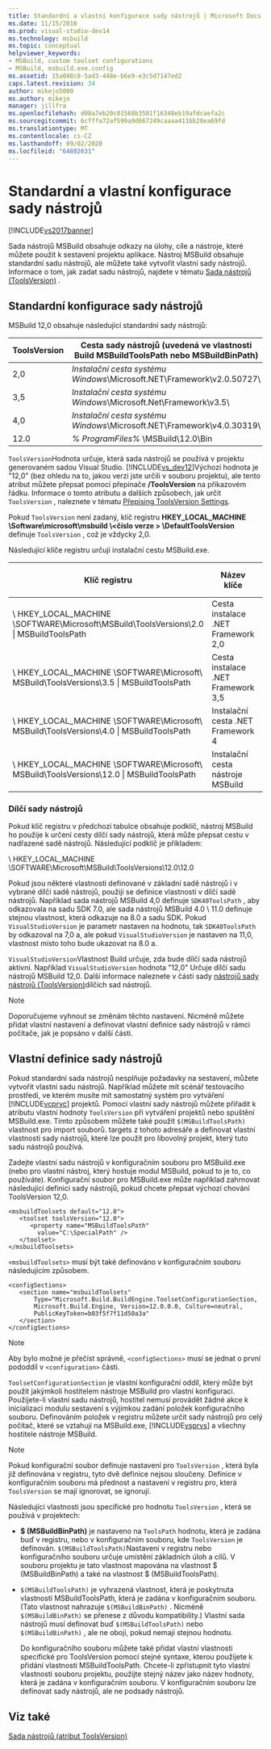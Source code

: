 ```yaml
---
title: Standardní a vlastní konfigurace sady nástrojů | Microsoft Docs
ms.date: 11/15/2016
ms.prod: visual-studio-dev14
ms.technology: msbuild
ms.topic: conceptual
helpviewer_keywords:
- MSBuild, custom toolset configurations
- MSBuild, msbuild.exe.config
ms.assetid: 15a048c8-5ad3-448e-b6e9-e3c5d7147ed2
caps.latest.revision: 34
author: mikejo5000
ms.author: mikejo
manager: jillfra
ms.openlocfilehash: d08a7eb20c01568b3501f16348eb19afdcaefa2c
ms.sourcegitcommit: 6cfffa72af599a9d667249caaaa411bb28ea69fd
ms.translationtype: MT
ms.contentlocale: cs-CZ
ms.lasthandoff: 09/02/2020
ms.locfileid: "64802631"
---
```

# <a name="standard-and-custom-toolset-configurations"></a>Standardní a vlastní konfigurace sady nástrojů
[!INCLUDE[vs2017banner](../includes/vs2017banner.md)]

Sada nástrojů MSBuild obsahuje odkazy na úlohy, cíle a nástroje, které můžete použít k sestavení projektu aplikace. Nástroj MSBuild obsahuje standardní sadu nástrojů, ale můžete také vytvořit vlastní sady nástrojů. Informace o tom, jak zadat sadu nástrojů, najdete v tématu [Sada nástrojů (ToolsVersion)](../msbuild/msbuild-toolset-toolsversion.md) .  

## <a name="standard-toolset-configurations"></a>Standardní konfigurace sady nástrojů  
 MSBuild 12,0 obsahuje následující standardní sady nástrojů:  

| ToolsVersion | Cesta sady nástrojů (uvedená ve vlastnosti Build MSBuildToolsPath nebo MSBuildBinPath) |
|--------------|--------------------------------------------------------------------------------------|
|     2,0      |           *Instalační cesta systému Windows*\Microsoft.NET\Framework\v2.0.50727\            |
|     3,5      |              *Instalační cesta systému Windows*\Microsoft.Net\Framework\v3.5\               |
|     4,0      |           *Instalační cesta systému Windows*\Microsoft.NET\Framework\v4.0.30319\            |
|     12.0     |                          *% ProgramFiles%* \MSBuild\12.0\Bin                           |

 `ToolsVersion`Hodnota určuje, která sada nástrojů se používá v projektu generovaném sadou Visual Studio. [!INCLUDE[vs_dev12](../includes/vs-dev12-md.md)]Výchozí hodnota je "12,0" (bez ohledu na to, jakou verzi jste určili v souboru projektu), ale tento atribut můžete přepsat pomocí přepínače **/ToolsVersion** na příkazovém řádku. Informace o tomto atributu a dalších způsobech, jak určit `ToolsVersion` , naleznete v tématu [Přepising ToolsVersion Settings](../msbuild/overriding-toolsversion-settings.md).  

 Pokud `ToolsVersion` není zadaný, klíč registru **HKEY_LOCAL_MACHINE \Software\microsoft\msbuild \\<číslo verze \> \DefaultToolsVersion** definuje `ToolsVersion` , což je vždycky 2,0.  

 Následující klíče registru určují instalační cestu MSBuild.exe.  

|Klíč registru|Název klíče|Hodnota klíč řetězce|  
|------------------|--------------|----------------------|  
|\ HKEY_LOCAL_MACHINE \SOFTWARE\Microsoft\MSBuild\ToolsVersions\2.0 \| MSBuildToolsPath|Cesta instalace .NET Framework 2,0|  
|\ HKEY_LOCAL_MACHINE \SOFTWARE\Microsoft\ MSBuild\ToolsVersions\3.5 \| MSBuildToolsPath|Cesta instalace .NET Framework 3,5|  
|\ HKEY_LOCAL_MACHINE \SOFTWARE\Microsoft\ MSBuild\ToolsVersions\4.0 \| MSBuildToolsPath|Instalační cesta .NET Framework 4|  
|\ HKEY_LOCAL_MACHINE \SOFTWARE\Microsoft\ MSBuild\ToolsVersions\12.0 \| MSBuildToolsPath|Instalační cesta nástroje MSBuild|  

### <a name="sub-toolsets"></a>Dílčí sady nástrojů  
 Pokud klíč registru v předchozí tabulce obsahuje podklíč, nástroj MSBuild ho použije k určení cesty dílčí sady nástrojů, která může přepsat cestu v nadřazené sadě nástrojů. Následující podklíč je příkladem:  

 \ HKEY_LOCAL_MACHINE \SOFTWARE\Microsoft\MSBuild\ToolsVersions\12.0\12.0  

 Pokud jsou některé vlastnosti definované v základní sadě nástrojů i v vybrané dílčí sadě nástrojů, použijí se definice vlastností v dílčí sadě nástrojů. Například sada nástrojů MSBuild 4,0 definuje `SDK40ToolsPath` , aby odkazovala na sadu SDK 7.0, ale sada nástrojů MSBuild 4.0 \ 11.0 definuje stejnou vlastnost, která odkazuje na 8.0 a sadu SDK. Pokud `VisualStudioVersion` je parametr nastaven na hodnotu, tak `SDK40ToolsPath` by odkazoval na 7,0 a, ale pokud `VisualStudioVersion` je nastaven na 11,0, vlastnost místo toho bude ukazovat na 8.0 a.  

 `VisualStudioVersion`Vlastnost Build určuje, zda bude dílčí sada nástrojů aktivní. Například `VisualStudioVersion` hodnota "12,0" Určuje dílčí sadu nástrojů MSBuild 12,0. Další informace naleznete v části sady [nástrojů sady nástrojů (ToolsVersion)](../msbuild/msbuild-toolset-toolsversion.md)dílčích sad nástrojů.  

> [!NOTE]
> Doporučujeme vyhnout se změnám těchto nastavení. Nicméně můžete přidat vlastní nastavení a definovat vlastní definice sady nástrojů v rámci počítače, jak je popsáno v další části.  

## <a name="custom-toolset-definitions"></a>Vlastní definice sady nástrojů  
 Pokud standardní sada nástrojů nesplňuje požadavky na sestavení, můžete vytvořit vlastní sadu nástrojů. Například můžete mít scénář testovacího prostředí, ve kterém musíte mít samostatný systém pro vytváření [!INCLUDE[vcprvc](../includes/vcprvc-md.md)] projektů. Pomocí vlastní sady nástrojů můžete přiřadit k atributu vlastní hodnoty `ToolsVersion` při vytváření projektů nebo spuštění MSBuild.exe. Tímto způsobem můžete také použít `$(MSBuildToolsPath)` vlastnost pro import souborů. targets z tohoto adresáře a definovat vlastní vlastnosti sady nástrojů, které lze použít pro libovolný projekt, který tuto sadu nástrojů používá.  

 Zadejte vlastní sadu nástrojů v konfiguračním souboru pro MSBuild.exe (nebo pro vlastní nástroj, který hostuje modul MSBuild, pokud to je to, co používáte). Konfigurační soubor pro MSBuild.exe může například zahrnovat následující definici sady nástrojů, pokud chcete přepsat výchozí chování ToolsVersion 12,0.  

```  
<msbuildToolsets default="12.0">  
   <toolset toolsVersion="12.0">  
      <property name="MSBuildToolsPath"   
        value="C:\SpecialPath" />  
   </toolset>  
</msbuildToolsets>  
```  

 `<msbuildToolsets>` musí být také definováno v konfiguračním souboru následujícím způsobem.  

```  
<configSections>  
   <section name="msbuildToolsets"         
       Type="Microsoft.Build.BuildEngine.ToolsetConfigurationSection,   
       Microsoft.Build.Engine, Version=12.0.0.0, Culture=neutral,   
       PublicKeyToken=b03f5f7f11d50a3a"  
   </section>  
</configSections>  
```  

> [!NOTE]
> Aby bylo možné je přečíst správně, `<configSections>` musí se jednat o první pododdíl v `<configuration>` části.  

 `ToolsetConfigurationSection` je vlastní konfigurační oddíl, který může být použit jakýmkoli hostitelem nástroje MSBuild pro vlastní konfiguraci. Použijete-li vlastní sadu nástrojů, hostitel nemusí provádět žádné akce k inicializaci modulu sestavení s výjimkou zadání položek konfiguračního souboru. Definováním položek v registru můžete určit sady nástrojů pro celý počítač, které se vztahují na MSBuild.exe, [!INCLUDE[vsprvs](../includes/vsprvs-md.md)] a všechny hostitele nástroje MSBuild.  

> [!NOTE]
> Pokud konfigurační soubor definuje nastavení pro `ToolsVersion` , která byla již definována v registru, tyto dvě definice nejsou sloučeny. Definice v konfiguračním souboru má přednost a nastavení v registru pro, která `ToolsVersion` se mají ignorovat, se ignorují.  

 Následující vlastnosti jsou specifické pro hodnotu `ToolsVersion` , která se používá v projektech:  

- **$ (MSBuildBinPath)** je nastaveno na `ToolsPath` hodnotu, která je zadána buď v registru, nebo v konfiguračním souboru, kde `ToolsVersion` je definován. `$(MSBuildToolsPath)`Nastavení v registru nebo konfiguračního souboru určuje umístění základních úloh a cílů. V souboru projektu je tato vlastnost mapována na vlastnost $ (MSBuildBinPath) a také na vlastnost $ (MSBuildToolsPath).  

- `$(MSBuildToolsPath)` je vyhrazená vlastnost, která je poskytnuta vlastností MSBuildToolsPath, která je zadána v konfiguračním souboru. (Tato vlastnost nahrazuje `$(MSBuildBinPath)` . Nicméně `$(MSBuildBinPath)` se přenese z důvodu kompatibility.) Vlastní sada nástrojů musí definovat buď `$(MSBuildToolsPath)` nebo `$(MSBuildBinPath)` , ale ne obojí, pokud nemají stejnou hodnotu.  

  Do konfiguračního souboru můžete také přidat vlastní vlastnosti specifické pro ToolsVersion pomocí stejné syntaxe, kterou použijete k přidání vlastnosti MSBuildToolsPath. Chcete-li zpřístupnit tyto vlastní vlastnosti souboru projektu, použijte stejný název jako název hodnoty, která je zadána v konfiguračním souboru. V konfiguračním souboru lze definovat sady nástrojů, ale ne podsady nástrojů.  

## <a name="see-also"></a>Viz také  
 [Sada nástrojů (atribut ToolsVersion)](../msbuild/msbuild-toolset-toolsversion.md)
